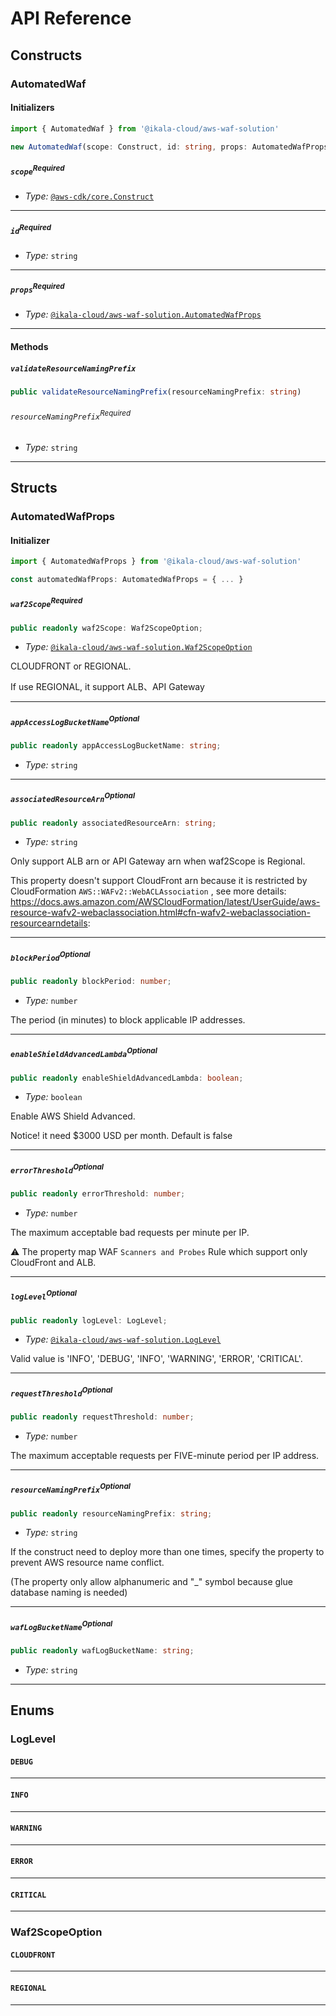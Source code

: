 # API Reference <a name="API Reference"></a>

## Constructs <a name="Constructs"></a>

### AutomatedWaf <a name="@ikala-cloud/aws-waf-solution.AutomatedWaf"></a>

#### Initializers <a name="@ikala-cloud/aws-waf-solution.AutomatedWaf.Initializer"></a>

```typescript
import { AutomatedWaf } from '@ikala-cloud/aws-waf-solution'

new AutomatedWaf(scope: Construct, id: string, props: AutomatedWafProps)
```

##### `scope`<sup>Required</sup> <a name="@ikala-cloud/aws-waf-solution.AutomatedWaf.parameter.scope"></a>

- *Type:* [`@aws-cdk/core.Construct`](#@aws-cdk/core.Construct)

---

##### `id`<sup>Required</sup> <a name="@ikala-cloud/aws-waf-solution.AutomatedWaf.parameter.id"></a>

- *Type:* `string`

---

##### `props`<sup>Required</sup> <a name="@ikala-cloud/aws-waf-solution.AutomatedWaf.parameter.props"></a>

- *Type:* [`@ikala-cloud/aws-waf-solution.AutomatedWafProps`](#@ikala-cloud/aws-waf-solution.AutomatedWafProps)

---

#### Methods <a name="Methods"></a>

##### `validateResourceNamingPrefix` <a name="@ikala-cloud/aws-waf-solution.AutomatedWaf.validateResourceNamingPrefix"></a>

```typescript
public validateResourceNamingPrefix(resourceNamingPrefix: string)
```

###### `resourceNamingPrefix`<sup>Required</sup> <a name="@ikala-cloud/aws-waf-solution.AutomatedWaf.parameter.resourceNamingPrefix"></a>

- *Type:* `string`

---




## Structs <a name="Structs"></a>

### AutomatedWafProps <a name="@ikala-cloud/aws-waf-solution.AutomatedWafProps"></a>

#### Initializer <a name="[object Object].Initializer"></a>

```typescript
import { AutomatedWafProps } from '@ikala-cloud/aws-waf-solution'

const automatedWafProps: AutomatedWafProps = { ... }
```

##### `waf2Scope`<sup>Required</sup> <a name="@ikala-cloud/aws-waf-solution.AutomatedWafProps.property.waf2Scope"></a>

```typescript
public readonly waf2Scope: Waf2ScopeOption;
```

- *Type:* [`@ikala-cloud/aws-waf-solution.Waf2ScopeOption`](#@ikala-cloud/aws-waf-solution.Waf2ScopeOption)

CLOUDFRONT or REGIONAL.

If use REGIONAL, it support ALB、API Gateway

---

##### `appAccessLogBucketName`<sup>Optional</sup> <a name="@ikala-cloud/aws-waf-solution.AutomatedWafProps.property.appAccessLogBucketName"></a>

```typescript
public readonly appAccessLogBucketName: string;
```

- *Type:* `string`

---

##### `associatedResourceArn`<sup>Optional</sup> <a name="@ikala-cloud/aws-waf-solution.AutomatedWafProps.property.associatedResourceArn"></a>

```typescript
public readonly associatedResourceArn: string;
```

- *Type:* `string`

Only support ALB arn or API Gateway arn when waf2Scope is Regional.

This property doesn't support CloudFront arn because it is restricted by CloudFormation `AWS::WAFv2::WebACLAssociation` , see more details: https://docs.aws.amazon.com/AWSCloudFormation/latest/UserGuide/aws-resource-wafv2-webaclassociation.html#cfn-wafv2-webaclassociation-resourcearndetails:

---

##### `blockPeriod`<sup>Optional</sup> <a name="@ikala-cloud/aws-waf-solution.AutomatedWafProps.property.blockPeriod"></a>

```typescript
public readonly blockPeriod: number;
```

- *Type:* `number`

The period (in minutes) to block applicable IP addresses.

---

##### `enableShieldAdvancedLambda`<sup>Optional</sup> <a name="@ikala-cloud/aws-waf-solution.AutomatedWafProps.property.enableShieldAdvancedLambda"></a>

```typescript
public readonly enableShieldAdvancedLambda: boolean;
```

- *Type:* `boolean`

Enable AWS Shield Advanced.

Notice! it need $3000 USD per month.
Default is false

---

##### `errorThreshold`<sup>Optional</sup> <a name="@ikala-cloud/aws-waf-solution.AutomatedWafProps.property.errorThreshold"></a>

```typescript
public readonly errorThreshold: number;
```

- *Type:* `number`

The maximum acceptable bad requests per minute per IP.

:warning: The property map WAF `Scanners and Probes` Rule which support only CloudFront and ALB.

---

##### `logLevel`<sup>Optional</sup> <a name="@ikala-cloud/aws-waf-solution.AutomatedWafProps.property.logLevel"></a>

```typescript
public readonly logLevel: LogLevel;
```

- *Type:* [`@ikala-cloud/aws-waf-solution.LogLevel`](#@ikala-cloud/aws-waf-solution.LogLevel)

Valid value is 'INFO', 'DEBUG', 'INFO', 'WARNING', 'ERROR', 'CRITICAL'.

---

##### `requestThreshold`<sup>Optional</sup> <a name="@ikala-cloud/aws-waf-solution.AutomatedWafProps.property.requestThreshold"></a>

```typescript
public readonly requestThreshold: number;
```

- *Type:* `number`

The maximum acceptable requests per FIVE-minute period per IP address.

---

##### `resourceNamingPrefix`<sup>Optional</sup> <a name="@ikala-cloud/aws-waf-solution.AutomatedWafProps.property.resourceNamingPrefix"></a>

```typescript
public readonly resourceNamingPrefix: string;
```

- *Type:* `string`

If the construct need to deploy more than one times, specify the property to prevent AWS resource name conflict.

(The property only allow alphanumeric and "_" symbol because glue database naming is needed)

---

##### `wafLogBucketName`<sup>Optional</sup> <a name="@ikala-cloud/aws-waf-solution.AutomatedWafProps.property.wafLogBucketName"></a>

```typescript
public readonly wafLogBucketName: string;
```

- *Type:* `string`

---



## Enums <a name="Enums"></a>

### LogLevel <a name="LogLevel"></a>

#### `DEBUG` <a name="@ikala-cloud/aws-waf-solution.LogLevel.DEBUG"></a>

---


#### `INFO` <a name="@ikala-cloud/aws-waf-solution.LogLevel.INFO"></a>

---


#### `WARNING` <a name="@ikala-cloud/aws-waf-solution.LogLevel.WARNING"></a>

---


#### `ERROR` <a name="@ikala-cloud/aws-waf-solution.LogLevel.ERROR"></a>

---


#### `CRITICAL` <a name="@ikala-cloud/aws-waf-solution.LogLevel.CRITICAL"></a>

---


### Waf2ScopeOption <a name="Waf2ScopeOption"></a>

#### `CLOUDFRONT` <a name="@ikala-cloud/aws-waf-solution.Waf2ScopeOption.CLOUDFRONT"></a>

---


#### `REGIONAL` <a name="@ikala-cloud/aws-waf-solution.Waf2ScopeOption.REGIONAL"></a>

---

